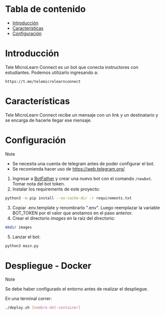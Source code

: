 # Tabla de contenido

- [Introducción](#introduction)
- [Características](#features)
- [Configuración](#setup)

# Introducción

Tele MicroLearn Connect es un bot que conecta instructores con estudiantes. Podemos utilizarlo ingresando a:

```
https://t.me/telemicrolearnconnect
```

# Características

Tele MicroLearn Connect recibe un mensaje con un link y un destinatario y se encarga de hacerle llegar ese mensaje.

# Configuración

> [!NOTE]
>
> - Se necesita una cuenta de telegram antes de poder configurar el bot.
> - Se recomienda hacer uso de https://web.telegram.org/

1. Ingresar a [BotFather](https://t.me/BotFather) y crear una nuevo bot con el comando `/newbot`. Tomar nota del bot token.
2. Instalar los requirements de este proyecto:

```bash
python3 -m pip install --no-cache-dir -r requirements.txt
```

3. Copiar .env.template y renombrarlo ".env". Luego reemplazar la variable BOT_TOKEN por el valor que anotamos en el paso anterior.
4. Crear el directorio _images_ en la raíz del directorio:

```bash
mkdir images
```

5. Lanzar el bot:

```bash
python3 main.py
```

# Despliegue - Docker

> [!NOTE]
> Se debe haber configurado el entorno antes de realizar el despliegue.

En una terminal correr:

```bash
./deploy.sh [nombre-del-container]
```
